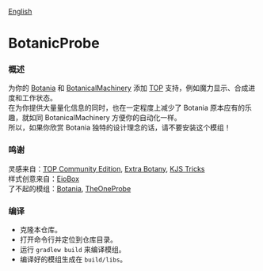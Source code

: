 [English](./README_EN.md)

# BotanicProbe

### 概述
为你的 [Botania](https://www.curseforge.com/minecraft/mc-mods/botania) 和 [BotanicalMachinery](https://www.curseforge.com/minecraft/mc-mods/botanical-machinery) 添加 [TOP](https://www.curseforge.com/minecraft/mc-mods/the-one-probe) 支持，例如魔力显示、合成进度和工作状态。<br>
在为你提供大量量化信息的同时，也在一定程度上减少了 Botania 原本应有的乐趣，就如同 BotanicalMachinery 方便你的自动化一样。<br>
所以，如果你欣赏 Botania 独特的设计理念的话，请不要安装这个模组！

### 鸣谢
灵感来自：[TOP Community Edition](https://github.com/ukmojb/The-One-Probe-Community-Edition/tree/main/src/main/java/mcjty/theoneprobe/mods/botania), [Extra Botany](https://github.com/ExtraMeteorP/Extra-Botany/tree/master/src/main/java/com/meteor/extrabotany/client/integration/theoneprobe), [KJS Tricks](https://www.mcmod.cn/post/3406.html)<br>
样式创意来自：[EioBox](https://github.com/SleepyTrousers/EnderIO-1.5-1.12/blob/master/enderio-base/src/main/java/crazypants/enderio/base/integration/top/TOPCompatibility.java)<br>
了不起的模组：[Botania](https://github.com/VazkiiMods/Botania), [TheOneProbe](https://github.com/McJtyMods/TheOneProbe)

### 编译
- 克隆本仓库。
- 打开命令行并定位到仓库目录。
- 运行 `gradlew build` 来编译模组。
- 编译好的模组生成在 `build/libs`。